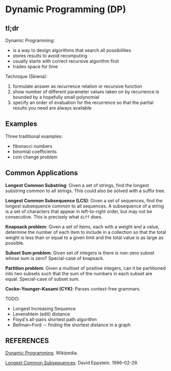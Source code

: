 Dynamic Programming (DP)
========================

## tl;dr

Dynamic Programming:
- is a way to design algorithms that search all possibilities
- stores results to avoid recomputing
- usually starts with correct recursive algorithm first
- trades space for time

Technique (Skiena):
1. formulate answer as recurrence relation or recursive function
2. show number of different parameter values taken on by recurrence is bounded by a hopefully small polynomial
3. specify an order of evaluation for the recurrence so that the partial results you need are always available

## Examples

Three traditional examples:
- fibonacci numbers
- binomial coefficients
- coin change problem

## Common Applications

**Longest Common Substring**: Given a set of strings, find the longest substring common to all strings. This could also be solved with a suffix tree.

**Longest Common Subsequence (LCS)**: Given a set of sequences, find the longest subsequence common to all sequences. A subsequence of a string is a set of characters that appear in left-to-right order, but may not be consecutive. This is precisely what `diff` does.

**Knapsack problem**: Given a set of items, each with a weight and a value, determine the number of each item to include in a collection so that the total weight is less than or equal to a given limit and the total value is as large as possible.

**Subset Sum problem**: Given set of integers is there is non-zero subset whose sum is zero? Special-case of knapsack.

**Partition problem**: Given a multiset of positive integers, can it be partitioned into two subsets such that the sum of the numbers in each subset are equal. Special-case of subset sum.

**Cocke–Younger–Kasami (CYK)**: Parses context-free grammars.

TODO:
- Longest Increasing Sequence
- Levenshtein (edit) distance
- Floyd's all-pairs shortest path algorithm
- Bellman–Ford -- finding the shortest distance in a graph

## REFERENCES

[Dynamic Programming](https://en.wikipedia.org/wiki/Dynamic_programming). Wikipedia.

[Longest Common Subsequences](https://www.ics.uci.edu/~eppstein/161/960229.html). David Eppstein. 1996-02-29.